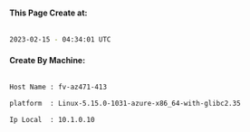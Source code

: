 
   
#### This Page Create at:

```bash

2023-02-15 - 04:34:01 UTC

```

#### Create By Machine:

```bash

Host Name : fv-az471-413

platform  : Linux-5.15.0-1031-azure-x86_64-with-glibc2.35

Ip Local  : 10.1.0.10

```

